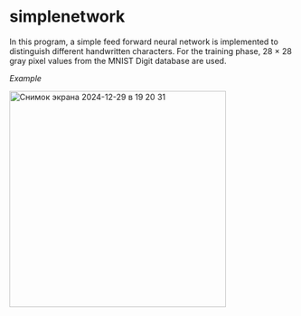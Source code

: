 # simplenetwork

In this program, a simple feed forward neural network is implemented to distinguish different handwritten characters. For the training phase, 28 × 28 gray pixel values from the MNIST Digit database are used.

*Example*

<img width="383" alt="Снимок экрана 2024-12-29 в 19 20 31" src="https://github.com/user-attachments/assets/84551546-620b-4125-b7ae-341e500ecd5f" />
